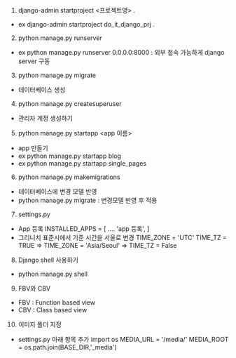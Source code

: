 1. django-admin startproject <프로젝트명> .
  - ex django-admin startproject do_it_django_prj .

2. python manage.py runserver
  - ex python manage.py runserver 0.0.0.0:8000 : 외부 접속 가능하게 django server 구동

3. python manage.py migrate 
  - 데이터베이스 생성
  
4. python manage.py createsuperuser
  - 관리자 계정 생성하기

5. python manage.py startapp <app 이름>
  - app 만들기
  - ex python manage.py startapp blog
  - ex python manage.py startapp single_pages

6. python manage.py makemigrations
  - 데이터베이스에 변경 모델 반영
  - python manage.py migrate : 변경모델 반영 후 적용

7. settings.py
  - App 등록
    INSTALLED_APPS = [
    ....
    'app 등록',
    ]
  - 그리니치 표준시에서 기준 시간을 서울로 변경
    TIME_ZONE = 'UTC'
    TIME_TZ = TRUE
    => TIME_ZONE = 'Asia/Seoul'
    => TIME_TZ = False

8. Django shell 사용하기
 - python manage.py shell

9. FBV와 CBV
 - FBV : Function based view
 - CBV : Class based view
 
10. 이미지 폴더 지정
 - settings.py
    아래 항목 추가
    import os 
    MEDIA_URL = '/media/'
    MEDIA_ROOT = os.path.join(BASE_DIR,'_media')